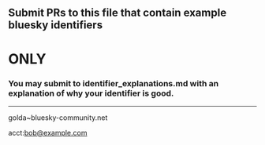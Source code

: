 ## Submit PRs to this file that contain example bluesky identifiers
# ONLY 

### You may submit to identifier_explanations.md with an explanation of why your identifier is good.
----



golda~bluesky-community.net

acct:bob@example.com
